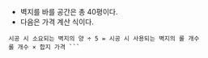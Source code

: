 - 벽지를 바를 공간은 총 40평이다.
- 다음은 가격 계산 식이다.
``` 평수 × 2 = 시공 시 소요되는 벽지의 양
시공 시 소요되는 벽지의 양 ÷ 5 = 시공 시 사용되는 벽지의 롤 개수
롤 개수 × 합지 가격 ```
